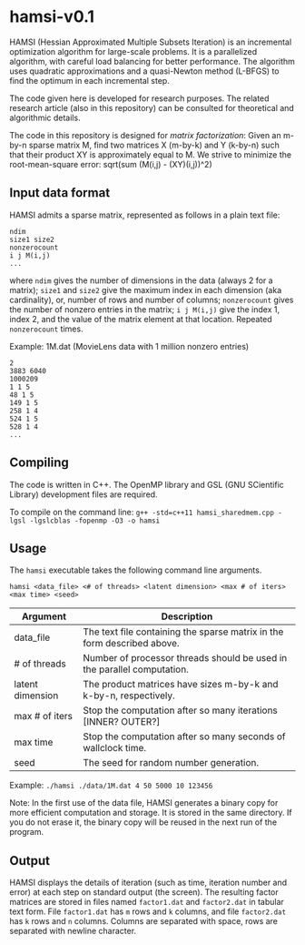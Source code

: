 # hamsi-v0.1
HAMSI (Hessian Approximated Multiple Subsets Iteration) is an incremental optimization algorithm for large-scale problems. It is a parallelized algorithm, with careful load balancing for better performance. The algorithm uses quadratic approximations and a quasi-Newton method (L-BFGS) to find the optimum in each incremental step.

The code given here is developed for research purposes. The related research article (also in this repository) can be consulted for theoretical and algorithmic details.

The code in this repository is designed for _matrix factorization_: Given an m-by-n sparse matrix M, find two matrices X (m-by-k) and Y (k-by-n) such that their product XY is approximately equal to M. We strive to minimize the root-mean-square error: sqrt(sum (M(i,j) - (XY)(i,j))^2)

## Input data format
HAMSI admits a sparse matrix, represented as follows in a plain text file:
```
ndim
size1 size2
nonzerocount
i j M(i,j)
...
```
where `ndim` gives the number of dimensions in the data (always 2 for a matrix);
`size1` and `size2` give the maximum index in each dimension (aka cardinality), or, number of rows and number of columns;
`nonzerocount` gives the number of nonzero entries in the matrix;
`i j M(i,j)` give the index 1, index 2, and the value of the matrix element at that location. Repeated `nonzerocount` times.

Example: 1M.dat (MovieLens data with 1 million nonzero entries)
```
2
3883 6040 
1000209
1 1 5
48 1 5
149 1 5
258 1 4
524 1 5
528 1 4
...
```
## Compiling
The code is written in C++. The OpenMP library and GSL (GNU SCientific Library) development files are required.

To compile on the command line:
`g++ -std=c++11 hamsi_sharedmem.cpp -lgsl -lgslcblas -fopenmp -O3 -o hamsi`

## Usage
The `hamsi` executable takes the following command line arguments.
```
hamsi <data_file> <# of threads> <latent dimension> <max # of iters> <max time> <seed>
```

|Argument|Description|
|--------|-----------|
|data_file|The text file containing the sparse matrix in the form described above.|
|# of threads|Number of processor threads should be used in the parallel computation.|
|latent dimension|The product matrices have sizes m-by-k and k-by-n, respectively.|
|max # of iters|Stop the computation after so many iterations [INNER? OUTER?]|
|max time|Stop the computation after so many seconds of wallclock time.|
|seed|The seed for random number generation.|

Example:
`./hamsi ./data/1M.dat 4 50 5000 10 123456`

Note: In the first use of the data file, HAMSI generates a binary copy for more efficient computation and storage. It is stored in the same directory. If you do not erase it, the binary copy will be reused in the next run of the program.

## Output
HAMSI displays the details of iteration (such as time, iteration number and error) at each step on standard output (the screen). The resulting factor matrices are stored in files named `factor1.dat` and `factor2.dat` in tabular text form. File `factor1.dat` has `m` rows and `k` columns, and file `factor2.dat` has `k` rows and `n` columns. Columns are separated with space, rows are separated with newline character.
